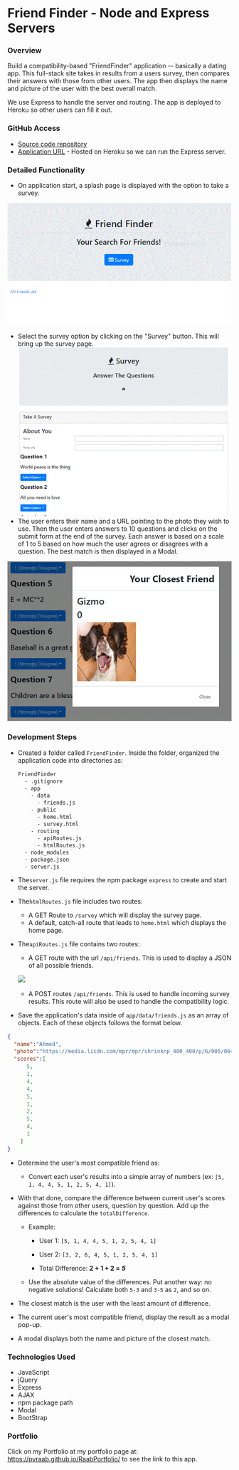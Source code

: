 # Friend Finder - Node and Express Servers

### Overview

Build a compatibility-based "FriendFinder" application -- basically a dating app. This full-stack site takes in results from a users survey, then compares their answers with those from other users. The app then displays the name and picture of the user with the best overall match.

We use Express to handle the server and routing. The app is deployed to Heroku so other users can fill it out.

### GitHub Access

- [Source code repository](<https://github.com/pvraab/FriendFinder>)
- [Application URL](<https://pvraab-friendfinder.herokuapp.com/>) - Hosted on Heroku so we can run the Express server.

### Detailed Functionality

- On application start, a splash page is displayed with the option to take a survey.

![](./images/image01.gif)

- Select the survey option by clicking on the "Survey" button. This will bring up the survey page.
![](./images/image02.gif)
- The user enters their name and a URL pointing to the photo they wish to use. Then the user enters answers to 10 questions and clicks on the submit form at the end of the survey. Each answer is based on a scale of 1 to 5 based on how much the user agrees or disagrees with a question. The best match is then displayed in a Modal.

![](./images/image03.gif)



### Development Steps

- Created a folder called `FriendFinder`. Inside the folder, organized the application code into  directories as:

  ```
  FriendFinder
    - .gitignore
    - app
      - data
        - friends.js
      - public
        - home.html
        - survey.html
      - routing
        - apiRoutes.js
        - htmlRoutes.js
    - node_modules
    - package.json
    - server.js
  ```

- The`server.js` file requires the npm package `express` to create and start the server.

- The`htmlRoutes.js` file includes two routes:

  - A GET Route to `/survey` which will display the survey page.
  - A default, catch-all route that leads to `home.html` which displays the home page.

- The`apiRoutes.js` file contains two routes:

  - A GET route with the url `/api/friends`. This is used to display a JSON of all possible friends.

  ![](C:\Users\Paul\BootCamp\HomeWork\HW13\FriendFinder\images\image04.gif)

  - A POST routes `/api/friends`. This is used to handle incoming survey results. This route will also be used to handle the compatibility logic.

- Save the application's data inside of `app/data/friends.js` as an array of objects. Each of these objects follows the format below.
```json
{
  "name":"Ahmed",
  "photo":"https://media.licdn.com/mpr/mpr/shrinknp_400_400/p/6/005/064/1bd/3435aa3.jpg",
  "scores":[
      5,
      1,
      4,
      4,
      5,
      1,
      2,
      5,
      4,
      1
    ]
}
```



- Determine the user's most compatible friend as:
  - Convert each user's results into a simple array of numbers (ex: `[5, 1, 4, 4, 5, 1, 2, 5, 4, 1]`).
- With that done, compare the difference between current user's scores against those from other users, question by question. Add up the differences to calculate the `totalDifference`.

  - Example:

    - User 1: `[5, 1, 4, 4, 5, 1, 2, 5, 4, 1]`

    - User 2: `[3, 2, 6, 4, 5, 1, 2, 5, 4, 1]`

    - Total Difference: **2 + 1 + 2 =** **_5_**

  - Use the absolute value of the differences. Put another way: no negative solutions! Calculate both `5-3` and `3-5` as `2`, and so on.
- The closest match is  the user with the least amount of difference.
- The current user's most compatible friend, display the result as a modal pop-up.

- A modal displays both the name and picture of the closest match.

### Technologies Used

- JavaScript
- jQuery
- Express
- AJAX
- npm package path
- Modal
- BootStrap

### Portfolio

Click on my Portfolio at my portfolio page at: <https://pvraab.github.io/RaabPortfolio/> to see the link to this app.